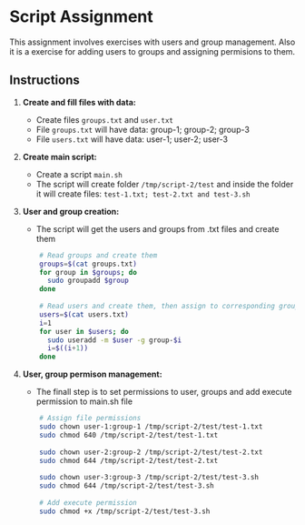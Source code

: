 # Script Assignment

This assignment involves exercises with users and group management. Also it is a exercise for adding users to groups and assigning permisions to them.

## Instructions

1. **Create and fill files with data:**
    - Create files `groups.txt` and `user.txt`
    - File `groups.txt` will have data: group-1; group-2; group-3
    - File `users.txt` will have data: user-1; user-2; user-3

2. **Create main script:**
    - Create a script `main.sh`
    - The script will create folder `/tmp/script-2/test` and inside the folder it will create files: `test-1.txt; test-2.txt and test-3.sh`

3. **User and group creation:**
    - The script will get the users and groups from .txt files and create them

    ```bash
        # Read groups and create them
        groups=$(cat groups.txt)
        for group in $groups; do
          sudo groupadd $group
        done
        
        # Read users and create them, then assign to corresponding groups
        users=$(cat users.txt)
        i=1
        for user in $users; do
          sudo useradd -m $user -g group-$i
          i=$((i+1))
        done
    ```
    
4. **User, group permison management:**
    - The finall step is to set permissions to user, groups and add execute permission to main.sh file

    ```bash
        # Assign file permissions
        sudo chown user-1:group-1 /tmp/script-2/test/test-1.txt
        sudo chmod 640 /tmp/script-2/test/test-1.txt
        
        sudo chown user-2:group-2 /tmp/script-2/test/test-2.txt
        sudo chmod 644 /tmp/script-2/test/test-2.txt
        
        sudo chown user-3:group-3 /tmp/script-2/test/test-3.sh
        sudo chmod 644 /tmp/script-2/test/test-3.sh
        
        # Add execute permission
        sudo chmod +x /tmp/script-2/test/test-3.sh
    ```